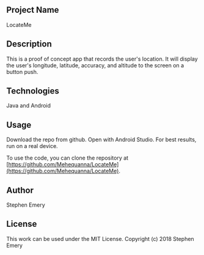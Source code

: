 ## Project Name
LocateMe

## Description
This is a proof of concept app that records the user's location. It will display the user's longitude, latitude, accuracy, and altitude to the screen on a button push.

## Technologies
Java and Android

## Usage
Download the repo from github. Open with Android Studio. For best results, run on a real device.

To use the code, you can clone the repository at [https://github.com/Mehequanna/LocateMe](https://github.com/Mehequanna/LocateMe).

## Author
Stephen Emery

## License
This work can be used under the MIT License.
Copyright (c) 2018 Stephen Emery
